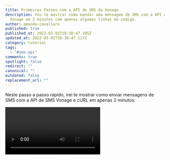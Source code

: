 ```yaml
---
title: Primeiros Passos com a API de SMS da Vonage
description: Vou te mostrar como mandar uma mensagem de SMS com a API de SMS da
  Vonage em 2 minutos com apenas algumas linhas de código.
author: amanda-cavallaro
published: true
published_at: 2022-03-01T10:38:47.105Z
updated_at: 2022-03-01T10:38:47.117Z
category: tutorial
tags:
  - "#sms-api"
comments: true
spotlight: false
redirect: ""
canonical: ""
outdated: false
replacement_url: ""
---
```

Neste passo a passo rápido, irei te mostrar como enviar mensagens de SMS com a API de SMS Vonage e cURL em apenas 2 minutos.

<Video Link>

## Transcrição

Olá, eu sou a Amanda Cavallaro, developer advocate na Vonage.

Vou te mostrar como mandar uma mensagem de SMS com a API de SMS da Vonage em 2 minutos com apenas algumas linhas de código.

A mensagem de SMS será enviada para um número que pode ser de um celular que você já possui, ou você também pode provisionar um número de telefone no painel da Vonage instantaneamente.

Você tem a opção de usar um número existente, comprar um novo ou até mesmo portar seus números.

Vou usar um número da Grã-Bretanha que já comprei. Ele se encontra no menu à esquerda em *Numbers* (Números), seguido de *Your numbers* (Seus números).

Vamos usar o cURL para enviar uma mensagem de SMS a partir da linha de comando usando a API de SMS da Vonage. Você precisará de algumas variáveis para tal.

No painel da Vonage, você pode navegar para a página de introdução ao SMS e verá algumas variáveis fornecidas: o número ou marca que enviará a mensagem de SMS, o texto no corpo da mensagem, o número de telefone para o qual estamos enviando a mensagem. E, finalmente, a chave e o segredo da API da Vonage que podem ser encontrados no painel da Vonage.

Se copiarmos e colarmos o trecho de código cURL em nossa linha de comando e pressionarmos enter, a mensagem será enviada imediatamente para o número fornecido.

Você pode pesquisar os logs para ver a mensagem recebida. No lado esquerdo do painel da Vonage, clique em Logs seguidos por SMS Logs.

Você pode filtrar as mensagens de SMS a partir de diversos filtros. No meu exemplo estou filtrando por número de telefone e digitando o número de telefone da Grã Bretanha que comprei. Então podemos ver a mensagem que acabamos de enviar.

Vamos enviar outra mensagem contendo o texto "Testando SMS" e enviá-la da linha de comando.

Se eu navegar até os "Registros de SMS", após atualizarmos a página, podemos ver as informações referentes a mensagem de SMS enviada.

Neste tutorial, você aprendeu como enviar a sua primeira mensagem de SMS com o cURL. Essa não é a sua única opção. Temos várias linguagens de programação incluindo: Node, .NET, Java, PHP, Python e Ruby.

Vá em frente e experimente as nossas APIs!

## Links

[Junte-se ao Slack da comunidade de pessas desenvolvedoras da Vonage](https://developer.vonage.com/community/slack)